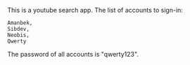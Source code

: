 This is a youtube search app.
The list of accounts to sign-in:

    Amanbek,
    Sibdev,
    Neobis,
    Qwerty
    
The password of all accounts is "qwerty123".